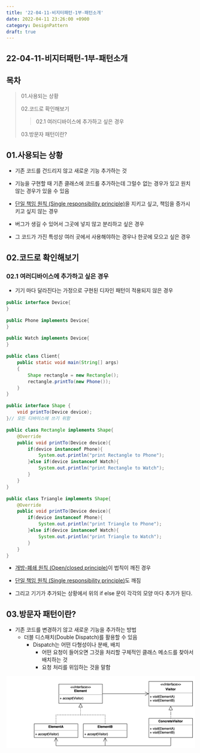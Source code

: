 ```yaml
---
title: '22-04-11-비지터패턴-1부-패턴소개'
date: 2022-04-11 23:26:00 +0900
category: DesignPattern
draft: true
---
```


## 22-04-11-비지터패턴-1부-패턴소개

## 목차

> 01.사용되는 상황
>
> 02.코드로 확인해보기
>
> > 02.1 여러디바이스에 추가하고 싶은 경우
>
> 03.방문자 패턴이란?

## 01.사용되는 상황

- 기존 코드를 건드리지 않고 새로운 기능 추가하는 것
- 기능을 구현할 때 기존 클래스에 코드를 추가하는데 그럴수 없는 경우가 있고 원치 않는 경우가  있을 수 있음

- [단일 책임 원칙 (Single responsibility principle)](https://ko.wikipedia.org/wiki/단일_책임_원칙)을 지키고 싶고, 책임을 증가시키고 싶지 않는 경우
- 버그가 생길 수 있어서 그곳에 넣지 않고 분리하고 싶은 경우
- 그 코드가 가진 특성상 여러 곳에서 사용해야하는 경우나 한곳에 모으고 싶은 경우

## 02.코드로 확인해보기

### 02.1 여러디바이스에 추가하고 싶은 경우

- 기기 마다 달라진다는 가정으로 구현된 디자인 패턴이 적용되지 않은 경우

```java
public interface Device{
}
```

```java
public Phone implements Device{
}
```

```java
public Watch implements Device{
}
```

```java
public class Client{
    public static void main(String[] args)
    {
        Shape rectangle = new Rectangle();
        rectangle.printTo(new Phone());
	}
}
```

```java
public interface Shape {
    void printTo(Device device);
}// 모든 디바이스에 쓰기 위함
```

```java
public class Rectangle implements Shape{
	@Override
    public void printTo(Device device){
        if(device instanceof Phone){
            System.out.println("print Rectangle to Phone");
        }else if(device instanceof Watch){
            System.out.println("print Rectangle to Watch");
        }
    }
}
```

```java
public class Triangle implements Shape{
	@Override
    public void printTo(Device device){
        if(device instanceof Phone){
            System.out.println("print Triangle to Phone");
        }else if(device instanceof Watch){
            System.out.println("print Triangle to Watch");
        }
    }
}
```

- [개방-폐쇄 원칙 (Open/closed principle)](https://ko.wikipedia.org/wiki/개방-폐쇄_원칙)이 법칙이 깨진 경우

- [단일 책임 원칙 (Single responsibility principle)](https://ko.wikipedia.org/wiki/단일_책임_원칙)도 깨짐
- 그리고 기기가 추가되는 상황에서 위의 if else 문이 각각의 모양 마다 추가가 된다.

## 03.방문자 패턴이란?

- 기존 코드를 변경하기 않고 새로운 기능을 추가하는 방법
  - 더블 디스패치(Double Dispatch)를 활용할 수 있음
    - Dispatch는 어떤  다형성이나 분배, 배치
      - 어떤 요청이 들어오면 그것을 처리할 구체적인 클래스 메소드를 찾아서 배치하는 것
      - 요청 처리를 위임하는 것을 말함

![image-20220411234438799](../../assets/img/post/22-04-11-비지터패턴-1부-패턴소개.assets/image-20220411234438799.png)
